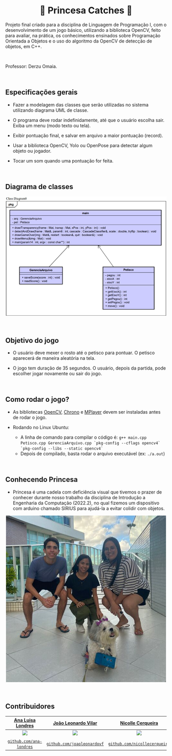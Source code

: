 <h1 align="center"> 🐶  Princesa Catches  🐶</h1>

</h1>
Projeto final criado para a disciplina de Linguagem de Programação I, com o desenvolvimento de um jogo básico, utilizando a biblioteca OpenCV, feito para avaliar, na prática, os conhecimentos ensinados sobre Programação Orientada a Objetos e o uso do algoritmo da OpenCV de detecção de objetos, em C++.

<p>&nbsp;</p>

Professor: Derzu Omaia.

<p>&nbsp;</p>

## Especificações gerais

-  Fazer a modelagem das classes que serão utilizadas no sistema utilizando diagrama UML de classe.

- O programa deve rodar indefinidamente, até que o usuário escolha sair. Exiba um menu (modo texto ou tela).

-  Exibir pontuação final, e salvar em arquivo a maior pontuação (record).

- Usar a biblioteca OpenCV, Yolo ou OpenPose para detectar algum objeto ou jogador.

- Tocar um som quando uma pontuação for feita.

<p>&nbsp;</p>

## Diagrama de classes

![Diagrama](https://github.com/ana-londres/OpenCV-Princesa/blob/main/imgs/uml-OpenCV.jpg?raw=true)

<p>&nbsp;</p>

## Objetivo do jogo
- O usuário deve mexer o rosto até o petisco para pontuar. O petisco aparecerá de maneira aleatória na tela.

- O jogo tem duração de 35 segundos. O usuário, depois da partida, pode escolher jogar novamente ou sair do jogo.

<p>&nbsp;</p>

## Como rodar o jogo?
- As bibliotecas [OpenCV](https://sites.google.com/site/derzuomaia/tutoriais/instala%C3%A7%C3%A3o-opencv-no-linux-ubuntu), [Chrono](https://api.projectchrono.org/tutorial_install_chrono.html) e [MPlayer](https://howtoinstall.co/package/mplayer) devem ser instaladas antes de rodar o jogo.

- Rodando no Linux Ubuntu:
    - A linha de comando para compilar o código é: ```g++ main.cpp Petisco.cpp GerenciaArquivo.cpp `pkg-config --cflags opencv4` `pkg-config --libs --static opencv4` ```
    - Depois de compilado, basta rodar o arquivo executável (ex: ```./a.out```)

<p>&nbsp;</p>

## Conhecendo Princesa
- Princesa é uma cadela com deficiência visual que tivemos o prazer de conhecer durante nosso trabalho da disciplina de Introdução a Engenharia da Computação (2022.2), no qual fizemos um dispositivo com arduino chamado SIRIUS para ajudá-la a evitar colidir com objetos.

<p align="center">
  <img src="https://github.com/ana-londres/OpenCV-Princesa/blob/main/imgs/SIRIUSday.jpeg?raw=true" alt="Foto com Princesa">
</p>

<p>&nbsp;</p>

## Contribuidores

| <a href="https://www.linkedin.com/in/analondres/" target="_blank">**Ana Luisa Londres**</a> | <a href="https://www.linkedin.com/in/jo%C3%A3o-leonardo-vilar-ferreira-163730291/" target="_blank">**João Leonardo Vilar**</a> | <a href="https://www.linkedin.com/in/nicolle-cerqueira-086578291/" target="_blank">**Nicolle Cerqueira**</a> |
| :---------------------------------------------------------------------------------------: | :-----------------------------------------------------------------------------------------: | :---------------------------------------------------------------------------------------: |
| <img src="https://avatars.githubusercontent.com/u/125302336?v=4" width="200px">          | <img src="https://avatars.githubusercontent.com/u/130939869?v=4" width="200px">          | <img src="https://avatars.githubusercontent.com/u/125302668?v=4" width="200px">          |
| <a href="https://github.com/ana-londres" target="_blank">`github.com/ana-londres`</a>  | <a href="https://github.com/joaoleonardovf" target="_blank">`github.com/joaoleonardovf`</a> | <a href="https://github.com/nicollecerqueira" target="_blank">`github.com/nicollecerqueira`</a> |